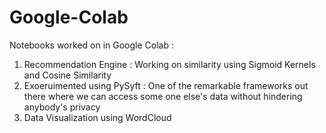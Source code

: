 # Google-Colab
Notebooks worked on in Google Colab :

1. Recommendation Engine : Working on similarity using Sigmoid Kernels and Cosine Similarity
2. Exoeruimented using PySyft : One of the remarkable frameworks out there where we can access some one else's data without       hindering anybody's privacy
3. Data Visualization using WordCloud
